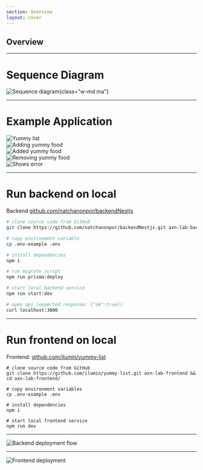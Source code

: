 ```yaml
---
section: Overview
layout: cover
---
```


## Overview

---

# Sequence Diagram

<!-- <img alt="Flow" src="/overview-1.png" class="w-md ma" /> -->
![Sequence diagram](/overview-1.png){class="w-md ma"}

---

# Example Application 

<div class="relative w-full">
  <div class="absolute left-0 top-0 w-full" v-click="[0,1]"><img alt="Yummy list" src="/overview-2.png" /></div>
  <div class="absolute left-0 top-0 w-full" v-click="[1,2]"><img alt="Adding yummy food" src="/overview-3.png" /></div>
  <div class="absolute left-0 top-0 w-full" v-click="[2,3]"><img alt="Added yummy food" src="/overview-4.png" /></div>
  <div class="absolute left-0 top-0 w-full" v-click="[3,4]"><img alt="Removing yummy food" src="/overview-5.png" /></div>
  <div class="absolute left-0 top-0 w-full" v-click="4"><img alt="Shows error" src="/overview-6.png" /></div>
</div>

---

# Run backend on local

Backend [github.com/natchanonpor/backendNestjs](https://github.com/natchanonpor/backendNestjs)

```sh
# clone source code from GitHub
git clone https://github.com/natchanonpor/backendNestjs.git axn-lab-backend && cd axn-lab-backend/

# copy environment variable
cp .env-example .env

# install dependencies
npm i 

# run migrate script 
npm run prisma:deploy

# start local backend service
npm run start:dev

# open api (expected response: {"ok":true})
curl localhost:3000
```

---

# Run frontend on local

Frontend: [github.com/ilumin/yummy-list](https://github.com/ilumin/yummy-list)

```shell
# clone source code from GitHub
git clone https://github.com/ilumin/yummy-list.git axn-lab-frontend && cd axn-lab-frontend/

# copy environment variables
cp .env-example .env

# install dependencies
npm i

# start local frontend service
npm run dev
```

<!-- 
- เปิดเล่น frontend ให้ดู
- สมมุติว่าเรา dev เสร็จแล้ว และเราต้องการจะ deploy
- เรามาดูว่า deployment flow เป็นอย่างไร
-->

---

![Backend deployment flow](/overview-7.png)

<!-- 
- โดยปกติเราจะ deploy ผ่าน pipeline script 
- hosting ที่ axons ใช้จะเป็นของ AWS ซึ่งจะใช้ทั้ง ECS, EKS
- แต่เนื่องจากข้อจำกัดในการสร้าง environment เราจะมา deploy บน docker lab แทน
-->

---

![Frontend deployment](/overview-8.png)

